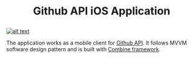 # <p align="center">Github API iOS Application</p> 
[![alt text](https://circleci.com/gh/UmutSERIFLER/GithubCombine.svg?style=svg)](https://github.com/UmutSERIFLER/GithubCombine)

The application works as a mobile client for [Github API](https://docs.github.com/en/rest). It follows MVVM software design pattern and is built with [Combine framework](https://developer.apple.com/documentation/combine/).
